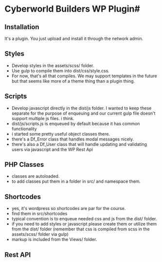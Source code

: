 # Cyberworld Builders WP Plugin#

## Installation ##
It's a plugin. You just upload and install it through the network admin.

## Styles ##
- Develop styles in the assets/scss/ folder.
- Use gulp to compile them into dist/css/style.css.
- For now, that's all that compiles. We may support templates in the future but that seems like more of a theme thing than a plugin thing.

## Scripts ##
- Develop javascript directly in the dist/js folder. I wanted to keep these separate for the purpose of enqueuing and our current gulp file doesn't support multiple js files. i think.
- dist/js/scripts.js is enqueued by default because it has common functionality
- i started some pretty useful object classes there.
- there's a Df_Error class that handles modal messages nicely.
- there's also a Df_User class that will handle updating and validating users via javascript and the WP Rest Api

## PHP Classes ##
- classes are autoloaded.
- to add classes put them in a folder in src/ and namespace them.

## Shortcodes ##
- yes, it's wordpress so shortcodes are par for the course.
- find them in src/shortcodes
- typical convention is to enqueue needed css and js from the dist/ folder.
- if you need to add styles or javascript please create them or utilize them from the dist/ folder (remember that css is compiled from scss in the assets/scss/ folder via gulp)
- markup is included from the Views/ folder.

## Rest API ##

